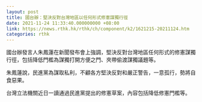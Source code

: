 ```yaml
---
layout: post
title: 國台辦：堅決反對台灣地區以任何形式修憲謀獨行徑
date: 2021-11-24 11:33:40.000000000 +08:00
link: https://news.rthk.hk/rthk/ch/component/k2/1621215-20211124.htm
categories: rthk
---
```


國台辦發言人朱鳳蓮在新聞發布會上強調，堅決反對台灣地區任何形式的修憲謀獨行徑，包括降低門檻為謀獨打開方便之門、夾帶偷渡謀獨議題等。

朱鳳蓮說，民進黨為謀取私利，不顧各方堅決反對和嚴正警告，一意孤行，勢將自食惡果。

台灣立法機關近日一讀通過民進黨提出的修憲草案，內容包括降低修憲門檻等。
